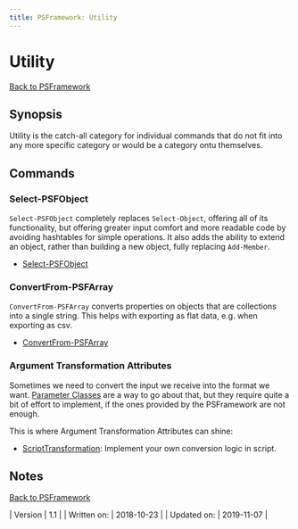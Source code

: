 ```yaml
---
title: PSFramework: Utility
---
```

# Utility

[Back to PSFramework](https://psframework.org/documentation/documents/psframework.html)

## Synopsis

Utility is the catch-all category for individual commands that do not fit into any more specific category or would be a category ontu themselves.

## Commands

### Select-PSFObject

`Select-PSFObject` completely replaces `Select-Object`, offering all of its functionality, but offering greater input comfort and more readable code by avoiding hashtables for simple operations. It also adds the ability to extend an object, rather than building a new object, fully replacing `Add-Member`.

 - [Select-PSFObject](utility/select-psfobject.html)

### ConvertFrom-PSFArray

`ConvertFrom-PSFArray` converts properties on objects that are collections into a single string.
This helps with exporting as flat data, e.g. when exporting as csv.

 - [ConvertFrom-PSFArray](utility/convertfrom-psfarray.html)

### Argument Transformation Attributes

Sometimes we need to convert the input we receive into the format we want.
[Parameter Classes](parameter-classes.html) are a way to go about that, but they require quite a bit of effort to implement, if the ones provided by the PSFramework are not enough.

This is where Argument Transformation Attributes can shine:

+ [ScriptTransformation](utility/ScriptTransformation.html): Implement your own conversion logic in script.

## Notes

[Back to PSFramework](https://psframework.org/documentation/documents/psframework.html)

| Version | 1.1 |
| Written on: | 2018-10-23 |
| Updated on: | 2019-11-07 |